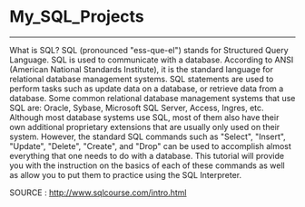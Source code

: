 # My_SQL_Projects
--------------------------------------------------------------------------------

What is SQL?
SQL (pronounced "ess-que-el") stands for Structured Query Language. SQL is used to communicate with a database. According to ANSI (American National Standards Institute), it is the standard language for relational database management systems. SQL statements are used to perform tasks such as update data on a database, or retrieve data from a database. Some common relational database management systems that use SQL are: Oracle, Sybase, Microsoft SQL Server, Access, Ingres, etc. Although most database systems use SQL, most of them also have their own additional proprietary extensions that are usually only used on their system. However, the standard SQL commands such as "Select", "Insert", "Update", "Delete", "Create", and "Drop" can be used to accomplish almost everything that one needs to do with a database. This tutorial will provide you with the instruction on the basics of each of these commands as well as allow you to put them to practice using the SQL Interpreter.


SOURCE : http://www.sqlcourse.com/intro.html
